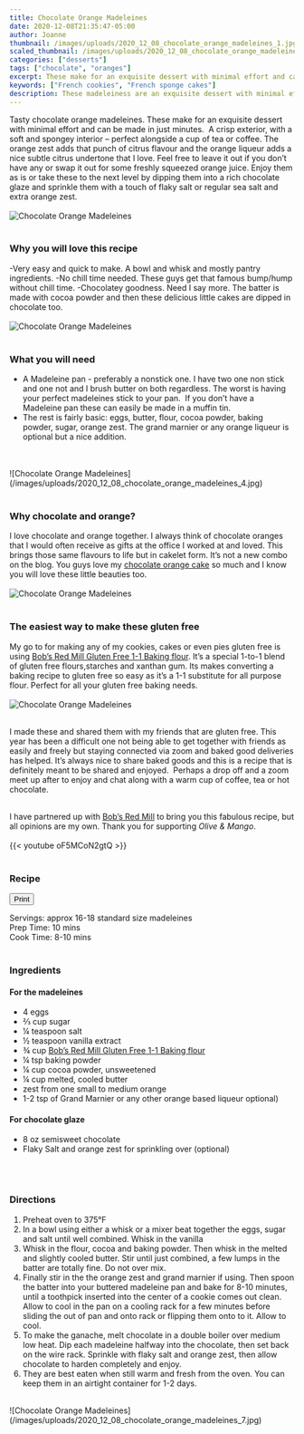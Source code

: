 ```yaml
---
title: Chocolate Orange Madeleines
date: 2020-12-08T21:35:47-05:00
author: Joanne
thumbnail: /images/uploads/2020_12_08_chocolate_orange_madeleines_1.jpg
scaled_thumbnail: /images/uploads/2020_12_08_chocolate_orange_madeleines_0.jpg
categories: ["desserts"]
tags: ["chocolate", "oranges"]
excerpt: These make for an exquisite dessert with minimal effort and can be made in just minutes
keywords: ["French cookies", "French sponge cakes"]
description: These madeleiness are an exquisite dessert with minimal effort and can be made in just minutes. The orange zest adds that punch of citrus flavour and the orange liqueur adds a nice subtle citrus undertone
---
```

<span class="blog-text">

Tasty chocolate orange madeleines. These make for an exquisite dessert with minimal effort and can be made in just minutes.  A crisp exterior, with a soft and spongey interior – perfect alongside a cup of tea or coffee. The orange zest adds that punch of citrus flavour and the orange liqueur adds a nice subtle citrus undertone that I love. Feel free to leave it out if you don’t have any or swap it out for some freshly squeezed orange juice. Enjoy them as is or take these to the next level by dipping them into a rich chocolate glaze and sprinkle them with a touch of flaky salt or regular sea salt and extra orange zest. 
</br>
</br>
![Chocolate Orange Madeleines](/images/uploads/2020_12_08_chocolate_orange_madeleines_2.jpg)
</br>
</br>

### Why you will love this recipe 
-Very easy and quick to make. A bowl and whisk and mostly pantry ingredients. 
-No chill time needed. These guys get that famous bump/hump without chill time.
-Chocolatey goodness. Need I say more. The batter is made with cocoa powder and then these delicious little cakes are dipped in chocolate too. 
</br>
</br>
![Chocolate Orange Madeleines](/images/uploads/2020_12_08_chocolate_orange_madeleines_3.jpg)
</br>
</br>

### What you will need 
- A Madeleine pan - preferably a nonstick one. I have two one non stick and one not and I brush butter on both regardless. The worst is having your perfect madeleines stick to your pan.  If you don’t have a Madeleine pan these can easily be made in a muffin tin. 
- The rest is fairly basic: eggs, butter, flour, cocoa powder, baking powder, sugar, orange zest. The grand marnier or any orange liqueur is optional but a nice addition. 
</br>
</br>
![Chocolate Orange Madeleines](/images/uploads/2020_12_08_chocolate_orange_madeleines_4.jpg)
</br>
</br>

### Why chocolate and orange? 
I love chocolate and orange together. I always think of chocolate oranges that I would often receive as gifts at the office I worked at and loved. This brings those same flavours to life but in cakelet form. It’s not a new combo on the blog. You guys love my [chocolate orange cake](https://www.oliveandmango.com/chocolate-orange-cake/) so much and I know you will love these little beauties too. 
</br>
</br>
![Chocolate Orange Madeleines](/images/uploads/2020_12_08_chocolate_orange_madeleines_5.jpg)
</br>
</br>

### The easiest way to make these gluten free 
My go to for making any of my cookies, cakes or even pies gluten free is using <span class="highlight"><a rel="nofollow" href="https://www.bobsredmill.com/?utm_source=TheOliveAndMango&utm_medium=influencer&utm_campaign=bobsredmill">Bob’s Red Mill Gluten Free 1-1 Baking flour</a></span>. It’s a special 1-to-1 blend of gluten free flours,starches and xanthan gum. Its makes converting a baking recipe to gluten free so easy as it’s a 1-1 substitute for all purpose flour. Perfect for all your gluten free baking needs. 
</br>
</br>
![Chocolate Orange Madeleines](/images/uploads/2020_12_08_chocolate_orange_madeleines_6.jpg)
</br>
</br>

I made these and shared them with my friends that are gluten free. This year has been a difficult one not being able to get together with friends as easily and freely but staying connected via zoom and baked good deliveries has helped. It’s always nice to share baked goods and this is a recipe that is definitely meant to be shared and enjoyed.  Perhaps a drop off and a zoom meet up after to enjoy and chat along with a warm cup of coffee, tea or hot chocolate.
</br>
</br>

I have partnered up with <span class="highlight"><a rel="nofollow" href="https://www.bobsredmill.com/?utm_source=TheOliveAndMango&utm_medium=influencer&utm_campaign=bobsredmill">Bob’s Red Mill</a></span> to bring you this fabulous recipe, but all opinions are my own. Thank you for supporting _Olive & Mango_.
</br>
</br>
{{< youtube oF5MCoN2gtQ >}}
</br>
</br>
</span>

### Recipe
<div print_button><form>
<input type="button" value="Print" class="btn__print" onClick="window.print()">
</form></div>

<div>Servings: <span itemprop="recipeYield">approx 16-18 standard size madeleines</div>
<div>Prep Time: <meta itemprop="prepTime" content="PT10M">10 mins</div>
<div>Cook Time: <meta itemprop="cookTime" content="PT10M">8-10 mins</div>
</br>

### Ingredients

#### For the madeleines

* <span itemprop="recipeIngredient">4 eggs</span>
* <span itemprop="recipeIngredient">&frac23; cup sugar</span>
* <span itemprop="recipeIngredient">&frac14; teaspoon salt</span>
* <span itemprop="recipeIngredient">&frac12; teaspoon vanilla extract</span>
* <span itemprop="recipeIngredient">&frac34; cup <span class="highlight"><a rel="nofollow" href="https://www.bobsredmill.com/?utm_source=TheOliveAndMango&utm_medium=influencer&utm_campaign=bobsredmill">Bob’s Red Mill Gluten Free 1-1 Baking flour</a></span></span>
* <span itemprop="recipeIngredient">&frac14; tsp baking powder </span>
* <span itemprop="recipeIngredient">&frac14; cup cocoa powder, unsweetened </span>
* <span itemprop="recipeIngredient">&frac14; cup melted, cooled butter</span>
* <span itemprop="recipeIngredient">zest from one small to medium orange</span>
* <span itemprop="recipeIngredient">1-2 tsp of Grand Marnier or any other orange based liqueur optional) </span>

#### For chocolate glaze
* <span itemprop="recipeIngredient">8 oz semisweet chocolate </span>
* <span itemprop="recipeIngredient">Flaky Salt and orange zest for sprinkling over (optional)</span>
</br>
</br>

### Directions

1. Preheat oven to 375°F 
2. In a bowl using either a whisk or a mixer beat together the eggs, sugar and salt until well combined. Whisk in the vanilla
3. Whisk in the flour, cocoa and baking powder. Then whisk in the melted and slightly cooled butter. Stir until just combined, a few lumps in the batter are totally fine. Do not over mix.
4. Finally stir in the the orange zest and grand marnier if using. Then spoon the batter into your buttered madeleine pan and bake for 8-10 minutes, until a toothpick inserted into the center of a cookie comes out clean. Allow to cool in the pan on a cooling rack for a few minutes before sliding the out of pan and onto rack or flipping them onto to it. Allow to cool. 
5. To make the ganache, melt chocolate in a double boiler over medium low heat. Dip each madeleine halfway into the chocolate, then set back on the wire rack. Sprinkle with flaky salt and orange zest, then allow chocolate to harden completely and enjoy. 
6. They are best eaten when still warm and fresh from the oven. You can keep them in an airtight container for 1-2 days.

</br>
![Chocolate Orange Madeleines](/images/uploads/2020_12_08_chocolate_orange_madeleines_7.jpg)